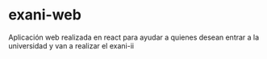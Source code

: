 # exani-web
Aplicación web realizada en react para ayudar a quienes desean entrar a la universidad y van a realizar el exani-ii
